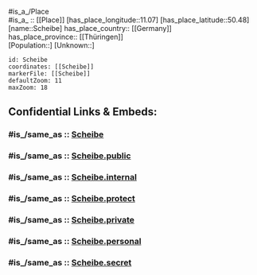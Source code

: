 ﻿---
confidential: public
isDeleted: false
location:
- 50.48
- 11.07
mapmarker: city
mapzoom:
- 7
- 12
SpocWebEntityId: 34001
tags:
- geo/City
type: City
---

#is_a_/Place  
#is_a_ :: [[Place]] 
[has_place_longitude::11.07] 
[has_place_latitude::50.48] 
[name::Scheibe] 
has_place_country:: [[Germany]]  
has_place_province:: [[Thüringen]]  
[Population::] 
[Unknown::] 


```leaflet
id: Scheibe
coordinates: [[Scheibe]] 
markerFile: [[Scheibe]] 
defaultZoom: 11 
maxZoom: 18
```


## Confidential Links & Embeds: 

### #is_/same_as :: [Scheibe](/_Standards/Earth/Continent/Europe/Europe~Central/Germany/Germany~East/Thüringen/counties~TH/Sonneberg/cities~Sonneberg/Neuhaus~Rennweg/City/Scheibe.md) 

### #is_/same_as :: [Scheibe.public](/_public/Earth/Continent/Europe/Europe~Central/Germany/Germany~East/Thüringen/counties~TH/Sonneberg/cities~Sonneberg/Neuhaus~Rennweg/City/Scheibe.public.md) 

### #is_/same_as :: [Scheibe.internal](/_internal/Earth/Continent/Europe/Europe~Central/Germany/Germany~East/Thüringen/counties~TH/Sonneberg/cities~Sonneberg/Neuhaus~Rennweg/City/Scheibe.internal.md) 

### #is_/same_as :: [Scheibe.protect](/_protect/Earth/Continent/Europe/Europe~Central/Germany/Germany~East/Thüringen/counties~TH/Sonneberg/cities~Sonneberg/Neuhaus~Rennweg/City/Scheibe.protect.md) 

### #is_/same_as :: [Scheibe.private](/_private/Earth/Continent/Europe/Europe~Central/Germany/Germany~East/Thüringen/counties~TH/Sonneberg/cities~Sonneberg/Neuhaus~Rennweg/City/Scheibe.private.md) 

### #is_/same_as :: [Scheibe.personal](/_personal/Earth/Continent/Europe/Europe~Central/Germany/Germany~East/Thüringen/counties~TH/Sonneberg/cities~Sonneberg/Neuhaus~Rennweg/City/Scheibe.personal.md) 

### #is_/same_as :: [Scheibe.secret](/_secret/Earth/Continent/Europe/Europe~Central/Germany/Germany~East/Thüringen/counties~TH/Sonneberg/cities~Sonneberg/Neuhaus~Rennweg/City/Scheibe.secret.md)

